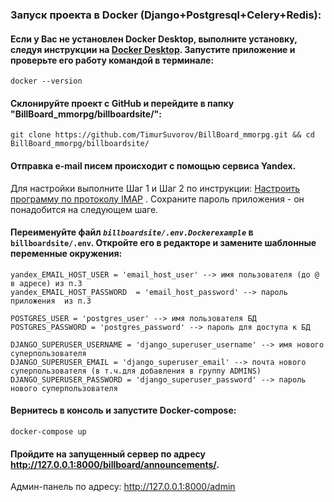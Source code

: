 ﻿### Запуск проекта в Docker (Django+Postgresql+Celery+Redis):  
#### Если у Вас не установлен Docker Desktop, выполните установку, следуя инструкции на [Docker Desktop](https://docs.docker.com/desktop/). Запустите приложение и проверьте его работу командой в терминале:
```
docker --version
```
#### Склонируйте проект с GitHub и перейдите в папку "BillBoard_mmorpg/billboardsite/":  
``` 
git clone https://github.com/TimurSuvorov/BillBoard_mmorpg.git && cd BillBoard_mmorpg/billboardsite/ 
```
 #### Отправка e-mail писем происходит с помощью сервиса Yandex. 
Для настройки выполните Шаг 1 и Шаг 2 по инструкции:  [Настроить программу по протоколу IMAP](https://yandex.ru/support/mail/mail-clients/others.html) . 
Сохраните пароль приложения - он понадобится на следующем шаге.

#### Переименуйте файл *`billboardsite/.env.Dockerexample`* в **`billboardsite/.env`**. Откройте его в редакторе и замените шаблонные переменные окружения:
```
yandex_EMAIL_HOST_USER = 'email_host_user' --> имя пользователя (до @ в адресе) из п.3
yandex_EMAIL_HOST_PASSWORD  = 'email_host_password' --> пароль приложения  из п.3

POSTGRES_USER = 'postgres_user' --> имя пользователя БД
POSTGRES_PASSWORD = 'postgres_password' --> пароль для доступа к БД

DJANGO_SUPERUSER_USERNAME = 'django_superuser_username' --> имя нового суперпользователя
DJANGO_SUPERUSER_EMAIL = 'django_superuser_email' --> почта нового суперпользователя (в т.ч.для добавления в группу ADMINS)
DJANGO_SUPERUSER_PASSWORD = 'django_superuser_password' --> пароль нового суперпользователя
```
#### Вернитесь в консоль и запустите Docker-compose:
```
docker-compose up
```
#### Пройдите на запущенный сервер по адресу http://127.0.0.1:8000/billboard/announcements/.
Админ-панель по адресу: http://127.0.0.1:8000/admin



